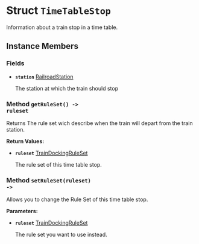 # Struct <code>TimeTableStop</code>

Information about a train stop in a time table.
## Instance Members
### Fields
- <code><b>station</b></code> <a href="../classes/RailroadStation.md">RailroadStation</a>

  The station at which the train should stop
### Method <code>getRuleSet() -> ruleset</code>
Returns The rule set wich describe when the train will depart from the train station.

<b>Return Values:</b>

- <code><b>ruleset</b></code> <a href="TrainDockingRuleSet.md">TrainDockingRuleSet</a>

  The rule set of this time table stop.
### Method <code>setRuleSet(ruleset) -> </code>
Allows you to change the Rule Set of this time table stop.

<b>Parameters:</b>

- <code><b>ruleset</b></code> <a href="TrainDockingRuleSet.md">TrainDockingRuleSet</a>

  The rule set you want to use instead.